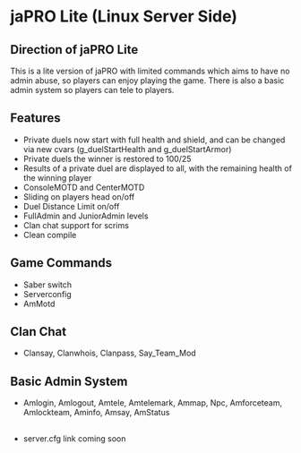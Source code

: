 # jaPRO Lite (Linux Server Side)

## Direction of jaPRO Lite

This is a lite version of jaPRO with limited commands which aims to have no admin abuse, so players can enjoy playing the game. There is also a basic admin system so players can tele to players.

## Features 

* Private duels now start with full health and shield, and can be changed via new cvars (g_duelStartHealth and g_duelStartArmor)
* Private duels the winner is restored to 100/25
* Results of a private duel are displayed to all, with the remaining health of the winning player
* ConsoleMOTD and CenterMOTD
* Sliding on players head on/off
* Duel Distance Limit on/off 
* FullAdmin and JuniorAdmin levels
* Clan chat support for scrims 
* Clean compile

## Game Commands

* Saber switch 
* Serverconfig
* AmMotd

## Clan Chat 

* Clansay, Clanwhois, Clanpass, Say_Team_Mod

## Basic Admin System

* Amlogin, Amlogout, Amtele, Amtelemark, Ammap, Npc, Amforceteam, Amlockteam, Aminfo, Amsay, AmStatus

##

* server.cfg link coming soon